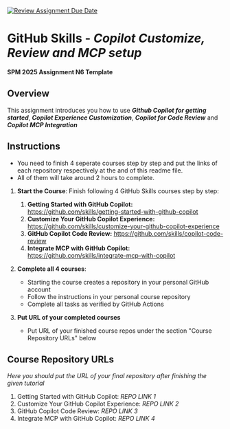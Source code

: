 [![Review Assignment Due Date](https://classroom.github.com/assets/deadline-readme-button-22041afd0340ce965d47ae6ef1cefeee28c7c493a6346c4f15d667ab976d596c.svg)](https://classroom.github.com/a/823zJTBx)
# GitHub Skills - _Copilot Customize, Review and MCP setup_

**SPM 2025 Assignment N6 Template**

## Overview

This assignment introduces you how to use **_Github Copilot for getting started_**, **_Copilot Experience Customization_**, **_Copilot for Code Review_** and **_Copilot MCP Integration_**

## Instructions

* You need to finish 4 seperate courses step by step and put the links of each repository respectively at the and of this readme file.
* All of them will take around 2 hours to complete.

1. **Start the Course**: Finish following 4 GitHub Skills courses step by step:
   1. **Getting Started with GitHub Copilot:** https://github.com/skills/getting-started-with-github-copilot
   2. **Customize Your GitHub Copilot Experience:** https://github.com/skills/customize-your-github-copilot-experience
   3. **GitHub Copilot Code Review:**  https://github.com/skills/copilot-code-review
   4. **Integrate MCP with GitHub Copilot:** https://github.com/skills/integrate-mcp-with-copilot

2. **Complete all 4 courses**: 
   - Starting the course creates a repository in your personal GitHub account
   - Follow the instructions in your personal course repository
   - Complete all tasks as verified by GitHub Actions

3. **Put URL of your completed courses**
   - Put URL of your finished course repos under the section "Course Repository URLs" below

## Course Repository URLs

_Here you should put the URL of your final repository after finishing the given tutorial_

1. Getting Started with GitHub Copilot: _REPO LINK 1_
2. Customize Your GitHub Copilot Experience: _REPO LINK 2_
3. GitHub Copilot Code Review:  _REPO LINK 3_
4. Integrate MCP with GitHub Copilot: _REPO LINK 4_


